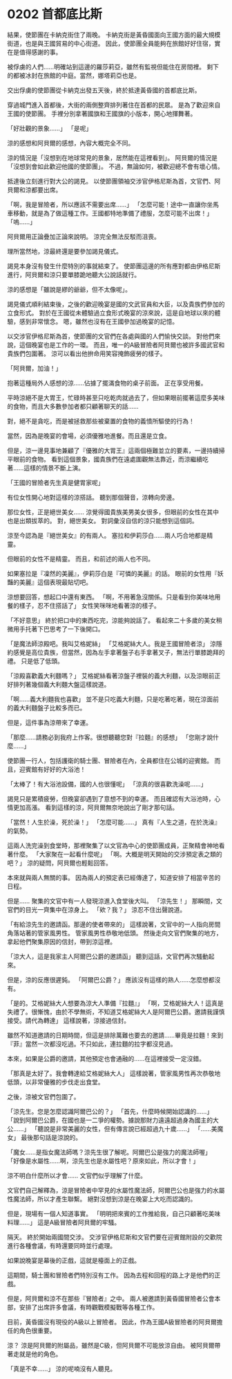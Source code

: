 # 0202 首都底比斯

結果，使節團在卡納克街住了兩晚。
卡納克街是黃昏國面向王國方面的最大規模街道，也是與王國貿易的中心街道。
因此，使節團全員能夠在旅館好好住宿，實在是值得感謝的事。

被俘虜的人們……明確站到這邊的羅莎莉亞，雖然有監視但能住在房間裡。
剩下的都被冰封在旅館的中庭。當然，娜塔莉亞也是。

交出俘虜的使節團從卡納克出發五天後，終於抵達黃昏國的首都底比斯。

穿過城門進入首都後，大街的兩側整齊排列著住在首都的民眾。
是為了歡迎來自王國的使節團。
手裡分別拿著國旗和王國旗的小版本，開心地揮舞著。

「好壯觀的景象……」
「是呢」

涼的感想和阿貝爾的感想，內容大概完全不同。

涼的情況是「沒想到在地球常見的景象，居然能在這裡看到」。
阿貝爾的情況是「沒想到會如此歡迎他國的使節團」。
不過，無論如何，被歡迎總不會有壞心情。

抵達後立刻進行對大公的謁見。
以使節團領袖交涉官伊格尼斯為首，文官們、阿貝爾和涼都要出席。

「啊，我是冒險者，所以應該不需要出席……」
「怎麼可能！途中一直讓你坐馬車移動，就是為了做這種工作。王國都特地準備了禮服，怎麼可能不出席！」
「嗚……」

阿貝爾用正論疊加正論來說明。
涼完全無法反駁而沮喪。

理所當然地，涼最終還是要參加謁見儀式。

謁見本身沒有發生什麼特別的事就結束了。
使節團這邊的所有應對都由伊格尼斯進行，阿貝爾和涼只要單膝跪地聽大公說話就行。

涼的感想是「雖說是繆的爺爺，但不太像呢」。

謁見儀式順利結束後，之後的歡迎晚宴是國的文武官員和大臣，以及貴族們參加的立食形式。
對於在王國從未體驗過立食形式晚宴的涼來說，這是自地球以來的體驗，感到非常懷念。
嗯，雖然也沒有在王國參加過晚宴的記憶。

以交涉官伊格尼斯為首，使節團的文官們在各處與國的人們愉快交談。
對他們來說，這個晚宴也是工作的一環。
而且，唯一的A級冒險者阿貝爾也被許多國武官和貴族們包圍著。
涼可以看出他拚命用笑容掩飾疲勞的樣子。

「阿貝爾，加油！」

抱著這種局外人感想的涼……佔據了擺滿食物的桌子前面。
正在享受用餐。

平時涼絕不是大胃王，忙碌時甚至只吃乾肉就過去了，但如果眼前擺著這麼多美味的食物，而且大多數參加者都只顧著聊天的話……

對，絕不是貪吃，而是被拯救那些被棄置的食物的義憤所驅使的行為！

當然，因為是晚宴的會場，必須優雅地進餐。而且還是立食。

但是，涼一邊見事地兼顧了『優雅的大胃王』這兩個極難並立的要素，一邊持續掃平眼前的食物。
看到這個景象，國貴族們在遠處圍觀無法靠近，而涼繼續吃著……這樣的情景不斷上演。

「王國的冒險者先生真是健胃家呢」

有位女性開心地對這樣的涼搭話。
聽到那個聲音，涼轉向旁邊。

那位女性，正是絕世美女……
涼覺得國貴族美男美女很多，但眼前的女性在其中也是出類拔萃的。
對，絕世美女。
對詞彙沒自信的涼只能想到這個詞。

涼至今認為是『絕世美女』的有兩人。
塞拉和伊莉莎白……兩人巧合地都是精靈。

但眼前的女性不是精靈。
而且，和前述的兩人也不同。

如果塞拉是『凜然的美麗』，伊莉莎白是『可憐的美麗』的話。
眼前的女性用『妖豔的美麗』這個表現最貼切吧。

涼想要回答，想起口中還有東西。
「啊，不用著急沒關係。只是看到你美味地用餐的樣子，忍不住搭話了」
女性笑咪咪地看著涼的樣子。

「不好意思」
終於把口中的東西吃完，涼能夠說話了。
看起來二十多歲的美女稍微用手托著下巴思考了一下後開口。

「是魔法師涼殿吧。我叫艾格妮絲」
「艾格妮絲大人。我是王國冒險者涼」
涼隱約感覺是高位貴族，但當然，因為左手拿著盤子右手拿著叉子，無法行單膝跪拜的禮。
只是低了低頭。

「涼殿喜歡義大利麵嗎？」
艾格妮絲看著涼盤子裡裝的義大利麵，以及涼眼前正好排列著幾個義大利麵大盤這樣說道。

「啊……義大利麵我也喜歡」
並不是只吃義大利麵，只是吃著吃著，現在涼面前的義大利麵盤子比較多而已。

但是，這件事為涼帶來了幸運。

「那麼……請務必到我府上作客。很想聽聽您對『拉麵』的感想」
「您剛才說什麼……」

使節團一行人，包括護衛的騎士團、冒險者在內，全員都住在公城的迎賓館。
而且，迎賓館有好好的大浴池！

「太棒了！有大浴池設備，國的人也很懂呢」
「涼真的很喜歡洗澡呢……」

謁見只是累積疲勞，但晚宴卻遇到了意想不到的幸運。
而且確認有大浴池時，心情更加高漲。
看到這樣的涼，阿貝爾無奈地說出了剛才那句話。

「當然！人生於澡，死於澡！」
「怎麼可能……」
真有『人生之道，在於洗澡』的氣勢。

這兩人洗完澡到食堂時，那裡聚集了以文官為中心的使節團成員，正聚精會神地看著什麼。
「大家聚在一起看什麼呢」
「啊。大概是明天開始的交涉預定表之類的吧？」
涼的疑問，阿貝爾也輕鬆回答。

本來就與兩人無關的事。
因為兩人的預定表已經傳達了，知道安排了相當辛苦的日程。

但是……
聚集的文官中有一人發現涼進入食堂後大叫。
「涼先生！」
那瞬間，文官們的目光一齊集中在涼身上。
「欸？我？」
涼忍不住出聲說道。

「有給涼先生的邀請函。那邊的使者帶來的」
這樣說著，文官中的一人指向房間角落站著的管家風男性。
管家風男性恭敬地低頭。
然後走向文官們聚集的地方，拿起他們聚集原因的信封，帶到涼這裡。

「涼大人，這是我家主人阿爾巴公爵的邀請函」
聽到這話，文官們再次騷動起來。

但是，涼的反應很遲鈍。
「阿爾巴公爵？」
應該沒有這樣的熟人……怎麼想都沒有。

「是的。艾格妮絲大人想要為涼大人準備『拉麵』」
「啊，艾格妮絲大人！這真是失禮了。很慚愧，由於不學無術，不知道艾格妮絲大人是阿爾巴公爵。邀請我謹慎接受。請代為轉達」
這樣說著，涼接過信封。

雖然不知道邀請的日期時間，但這是排除萬難也要去的邀請……畢竟是拉麵！來到『菲』當然一次都沒吃過。不只如此，連拉麵的拉字都沒見過。

本來，如果是公爵的邀請，其他預定也會通融的……在這裡接受一定沒錯。

「那真是太好了。我會轉達給艾格妮絲大人」
這樣說著，管家風男性再次恭敬地低頭，以非常優雅的步伐走出食堂。

之後，涼被文官們包圍了。

「涼先生。您是怎麼認識阿爾巴公的？」
「首先，什麼時候開始認識的……」
「說到阿爾巴公爵，在國也是一二爭的權勢。據說那財力遠遠超過身為國主的大公……」
「聽說是非常美麗的女性，但有傳言說已經超過九十歲……」
「……美魔女」
最後那句話是涼說的。

「魔女……是指女魔法師嗎？涼先生很了解呢。阿爾巴公是強力的魔法師喔」
「好像是水屬性……啊，涼先生也是水屬性吧？原來如此，所以才會！」

涼不明白什麼所以才會……
文官們似乎理解了什麼。

文官們自己解釋為，涼是冒險者中罕見的水屬性魔法師，阿爾巴公也是強力的水屬性魔法師，所以才產生聯繫。
絕對沒想到涼是在晚宴上大吃而認識的。

但是，現場有一個人知道事實。
「明明把來賓的工作推給我，自己只顧著吃美味料理……」
這是A級冒險者阿貝爾的牢騷。

隔天。
終於開始兩國間交涉。
交涉官伊格尼斯和文官們要在迎賓館附設的交歡院進行各種會議，有時還要同時並行處理。

如果說晚宴是幕後的正戲，這就是檯面上的正戲。

這期間，騎士團和冒險者們特別沒有工作。
因為去程和回程的路上才是他們的正戲。

但是，阿貝爾和涼不在那些『冒險者』之中。
兩人被邀請到黃昏國冒險者公會本部，安排了出席許多會議，有時觀戰模擬戰等各種工作。

目前，黃昏國沒有現役的A級以上冒險者。
因此，作為王國A級冒險者的阿貝爾擔任的角色很重要。

涼？
涼是阿貝爾的附屬品，雖然是C級，但阿貝爾不可能放涼自由。
被阿貝爾帶著走就是他的角色。

「真是不幸……」
涼的呢喃沒有人聽見。